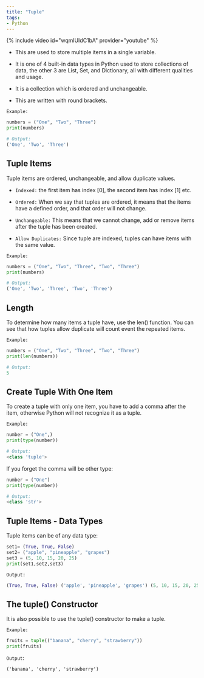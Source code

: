 ```yaml
---
title: "Tuple"
tags:
- Python
---
```


{% include video id="wqmlUIdC1bA" provider="youtube" %}

- This are used to store multiple items in a single variable.

- It is one of 4 built-in data types in Python used to store collections of data, the other 3 are List, Set, and Dictionary, all with different qualities and usage.

- It is a collection which is ordered and unchangeable.

- This are written with round brackets.

`Example:`

```python
numbers = ("One", "Two", "Three")
print(numbers)

# Output:
('One', 'Two', 'Three')
```

## Tuple Items

Tuple items are ordered, unchangeable, and allow duplicate values.

- `Indexed:` the first item has index [0], the second item has index [1] etc.
  
- `Ordered:` When we say that tuples are ordered, it means that the items have a defined order, and that order will not change.

- `Unchangeable:` This means that we cannot change, add or remove items after the tuple has been created.

- `Allow Duplicates:`  Since tuple are indexed, tuples can have items with the same value.

`Example:`

```python
numbers = ("One", "Two", "Three", "Two", "Three")
print(numbers)

# Output:
('One', 'Two', 'Three', 'Two', 'Three')
```

## Length

To determine how many items a tuple have, use the len() function. You can see that how tuples allow duplicate will count event the repeated items.

`Example:`

```python
numbers = ("One", "Two", "Three", "Two", "Three")
print(len(numbers))

# Output:
5
```

## Create Tuple With One Item

To create a tuple with only one item, you have to add a comma after the item, otherwise Python will not recognize it as a tuple.

`Example:`

```python
number = ("One",)
print(type(number))

# Output:
<class 'tuple'>
```

If you forget the comma will be other type:

```python
number = ("One")
print(type(number))

# Output:
<class 'str'>
```

## Tuple Items - Data Types

Tuple items can be of any data type:

```python
set1= (True, True, False)
set2= ("apple", "pineapple", "grapes")
set3 = (5, 10, 15, 20, 25)
print(set1,set2,set3)
```

`Output:`

```python
(True, True, False) ('apple', 'pineapple', 'grapes') (5, 10, 15, 20, 25)
```

## The tuple() Constructor

It is also possible to use the tuple() constructor to make a tuple.

`Example:`

```python
fruits = tuple(("banana", "cherry", "strawberry"))
print(fruits)
```

`Output`:

```txt
('banana', 'cherry', 'strawberry')
```

